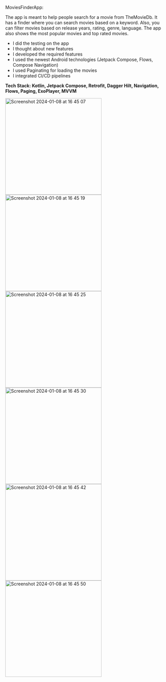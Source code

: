 MoviesFinderApp:

The app is meant to help people search for a movie from TheMovieDb. It has a finder where you can search movies based on a keyword. Also, you can filter movies based on release years, rating, genre, language. The app also shows the most popular movies and top rated movies.
- I did the testing on the app
- I thought about new features
- I developed the required features
- I used the newest Android technologies (Jetpack Compose, Flows, Compose Navigation)
- I used Paginating for loading the movies
- I integrated CI/CD pipelines


**Tech Stack: Kotlin, Jetpack Compose, Retrofit, Dagger Hilt, Navigation, Flows, Paging, ExoPlayer, MVVM**

<img width="303" alt="Screenshot 2024-01-08 at 16 45 07" src="https://github.com/biancapistea/MoviesFinderApp/assets/56589178/dd7bbbf5-e0af-40bd-af60-fe6607ef40d5">
<img width="303" alt="Screenshot 2024-01-08 at 16 45 19" src="https://github.com/biancapistea/MoviesFinderApp/assets/56589178/3e11d2da-eb06-4f39-b5f2-b8c4d02b5f44">
<img width="303" alt="Screenshot 2024-01-08 at 16 45 25" src="https://github.com/biancapistea/MoviesFinderApp/assets/56589178/5de25dbc-b700-4f50-b8dc-e6f090af7f7c">
<img width="303" alt="Screenshot 2024-01-08 at 16 45 30" src="https://github.com/biancapistea/MoviesFinderApp/assets/56589178/9cf7dd19-9f33-4986-93d8-eb8c70c0959e">
<img width="303" alt="Screenshot 2024-01-08 at 16 45 42" src="https://github.com/biancapistea/MoviesFinderApp/assets/56589178/acbb5903-c062-4d83-af4e-439fd62753cb">
<img width="303" alt="Screenshot 2024-01-08 at 16 45 50" src="https://github.com/biancapistea/MoviesFinderApp/assets/56589178/347ed486-2689-4cf4-b55b-9e74c9c6d05f">
